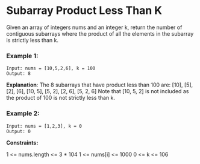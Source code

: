 # Subarray Product Less Than K

Given an array of integers nums and an integer k, return the number of contiguous subarrays where the product of all the elements in the subarray is strictly less than k.

 
### Example 1:
```
Input: nums = [10,5,2,6], k = 100
Output: 8
```
**Explanation**: The 8 subarrays that have product less than 100 are:
[10], [5], [2], [6], [10, 5], [5, 2], [2, 6], [5, 2, 6]
Note that [10, 5, 2] is not included as the product of 100 is not strictly less than k.


### Example 2:
```
Input: nums = [1,2,3], k = 0
Output: 0
 ```


**Constraints:**

1 <= nums.length <= 3 * 104
1 <= nums[i] <= 1000
0 <= k <= 106
